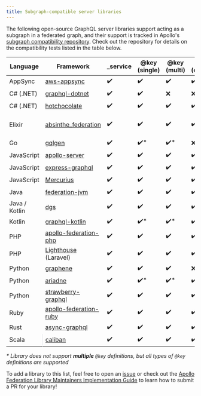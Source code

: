 ```yaml
---
title: Subgraph-compatible server libraries
---
```


The following open-source GraphQL server libraries support acting as a subgraph in a federated graph, and their support is tracked in Apollo's [subgraph compatibility repository](https://github.com/apollographql/apollo-federation-subgraph-compatibility). Check out the repository for details on the compatibility tests listed in the table below.

<div class="table-container">

<table>

<thead>
  <tr>
    <th class="sticky">Language</th>
    <th>Framework</th>
    <th>_service</th>
    <th>@key (single)</th>
    <th>@key (multi)</th>
    <th>@key (composite)</th>
    <th>@requires</th>
    <th>@provides</th>
    <th>ftv1</th>
  </tr>
</thead>

<tbody>
  <tr>
    <td class="sticky">AppSync</td>
    <td> <a href="https://aws.amazon.com/appsync/">aws-appsync</a></td>
    <td>✔️</td>
    <td>✔️</td>
    <td>✔️</td>
    <td>✔️</td>
    <td>✔️</td>
    <td>✔️</td>
    <td>❌</td>
  </tr>

  <tr>
    <td class="sticky">C# (.NET)</td>
    <td> <a href="https://github.com/graphql-dotnet/graphql-dotnet">graphql-dotnet</a></td>
    <td>✔️</td>
    <td>✔️</td>
    <td>❌</td>
    <td>❌</td>
    <td>❌</td>
    <td>❌</td>
    <td>❌</td>
  </tr>

  <tr>
    <td class="sticky">C# (.NET)</td>
    <td> <a href="https://github.com/ChilliCream/hotchocolate">hotchocolate</a></td>
    <td>✔️</td>
    <td>✔️</td>
    <td>✔️</td>
    <td>✔️</td>
    <td>✔️</td>
    <td>✔️</td>
    <td>❌</td>
  </tr>

  <tr>
    <td class="sticky">Elixir</td>
    <td> <a href="https://github.com/DivvyPayHQ/absinthe_federation">absinthe_federation</a></td>
    <td>✔️</td>
    <td>✔️</td>
    <td>✔️</td>
    <td>✔️</td>
    <td>✔️</td>
    <td>✔️</td>
    <td>❌<br/>(<a href="https://github.com/DivvyPayHQ/absinthe_federation/pull/25">in progress</a>)</td>
  </tr>

  <tr>
    <td class="sticky">Go</td>
    <td> <a href="https://gqlgen.com/">gqlgen</a></td>
    <td>✔️</td>
    <td>✔️*</td>
    <td>✔️*</td>
    <td>❌</td>
    <td>✔️</td>
    <td>✔️</td>
    <td>❌</td>
  </tr>

  <tr>
    <td class="sticky">JavaScript</td>
    <td> <a href="https://github.com/apollographql/apollo-server/">apollo-server</a></td>
    <td>✔️</td>
    <td>✔️</td>
    <td>✔️</td>
    <td>✔️</td>
    <td>✔️</td>
    <td>✔️</td>
    <td>✔️</td>
  </tr>

  <tr>
    <td class="sticky">JavaScript</td>
    <td> <a href="https://graphql.org/graphql-js/running-an-express-graphql-server/">express-graphql</a></td>
    <td>✔️</td>
    <td>✔️</td>
    <td>✔️</td>
    <td>✔️</td>
    <td>✔️</td>
    <td>✔️</td>
    <td>❌</td>
  </tr>

  <tr>
    <td class="sticky">JavaScript</td>
    <td> <a href="https://mercurius.dev/#/">Mercurius</a></td>
    <td>✔️</td>
    <td>✔️</td>
    <td>✔️</td>
    <td>✔️</td>
    <td>✔️</td>
    <td>✔️</td>
    <td>❌</td>
  </tr>

  <tr>
    <td class="sticky">Java</td>
    <td> <a href="https://github.com/apollographql/federation-jvm">federation-jvm</a></td>
    <td>✔️</td>
    <td>✔️</td>
    <td>✔️</td>
    <td>✔️</td>
    <td>✔️</td>
    <td>✔️</td>
    <td>✔️</td>
  </tr>

  <tr>
    <td class="sticky">Java / Kotlin</td>
    <td> <a href="https://github.com/netflix/dgs-framework/">dgs</a></td>
    <td>✔️</td>
    <td>✔️</td>
    <td>✔️</td>
    <td>✔️</td>
    <td>✔️</td>
    <td>✔️</td>
    <td>✔️</td>
  </tr>

  <tr>
    <td class="sticky">Kotlin</td>
    <td> <a href="https://github.com/ExpediaGroup/graphql-kotlin">graphql-kotlin</a></td>
    <td>✔️</td>
    <td>✔️*</td>
    <td>✔️*</td>
    <td>✔️*</td>
    <td>✔️</td>
    <td>✔️</td>
    <td>✔️</td>
  </tr>

  <tr>
    <td class="sticky">PHP</td>
    <td> <a href="https://github.com/Skillshare/apollo-federation-php">apollo-federation-php</a></td>
    <td>✔️</td>
    <td>✔️</td>
    <td>✔️</td>
    <td>✔️</td>
    <td>✔️</td>
    <td>✔️</td>
    <td>❌</td>
  </tr>

  <tr>
    <td class="sticky">PHP</td>
    <td> <a href="https://lighthouse-php.com">Lighthouse</a> (Laravel)</td>
    <td>✔️</td>
    <td>✔️</td>
    <td>✔️</td>
    <td>✔️</td>
    <td>✔️</td>
    <td>✔️</td>
    <td>❌</td>
  </tr>

  <tr>
    <td class="sticky">Python</td>
    <td> <a href="https://github.com/preply/graphene-federation">graphene</a></td>
    <td>✔️</td>
    <td>✔️</td>
    <td>✔️</td>
    <td>❌</td>
    <td>✔️</td>
    <td>✔️</td>
    <td>❌</td>
  </tr>

  <tr>
    <td class="sticky">Python</td>
    <td> <a href="https://github.com/mirumee/ariadne">ariadne</a></td>
    <td>✔️</td>
    <td>✔️*</td>
    <td>✔️*</td>
    <td>✔️*</td>
    <td>✔️</td>
    <td>✔️</td>
    <td>❌</td>
  </tr>

  <tr>
    <td class="sticky">Python</td>
    <td> <a href="https://strawberry.rocks/docs">strawberry-graphql</a></td>
    <td>✔️</td>
    <td>✔️</td>
    <td>✔️</td>
    <td>✔️</td>
    <td>✔️</td>
    <td>✔️</td>
    <td>❌</td>
  </tr>

  <tr>
    <td class="sticky">Ruby</td>
    <td> <a href="https://github.com/Gusto/apollo-federation-ruby">apollo-federation-ruby</a></td>
    <td>✔️</td>
    <td>✔️</td>
    <td>✔️</td>
    <td>✔️</td>
    <td>✔️</td>
    <td>✔️</td>
    <td>✔️</td>
  </tr>

  <tr>
    <td class="sticky">Rust</td>
    <td> <a href="https://async-graphql.github.io/async-graphql/">async-graphql</a></td>
    <td>✔️</td>
    <td>✔️</td>
    <td>✔️</td>
    <td>✔️</td>
    <td>✔️</td>
    <td>✔️</td>
    <td>❌</td>
  </tr>

  <tr>
    <td class="sticky" style="border-right: 1px solid #DEE2E7;">Scala</td>
    <td> <a href="https://ghostdogpr.github.io/caliban/docs/federation.html">caliban</a></td>
    <td>✔️</td>
    <td>✔️</td>
    <td>✔️</td>
    <td>✔️</td>
    <td>✔️</td>
    <td>✔️</td>
    <td>✔️</td>
  </tr>
</tbody>

</table>

</div>

_*_ _Library does not support **multiple** `@key` definitions, but all types of `@key` definitions are supported_

To add a library to this list, feel free to open an [issue](https://github.com/apollographql/apollo-federation-subgraph-compatibility/issues) or check out the [Apollo Federation Library Maintainers Implementation Guide](https://github.com/apollographql/apollo-federation-subgraph-compatibility/blob/main/CONTRIBUTORS.md) to learn how to submit a PR for your library!
